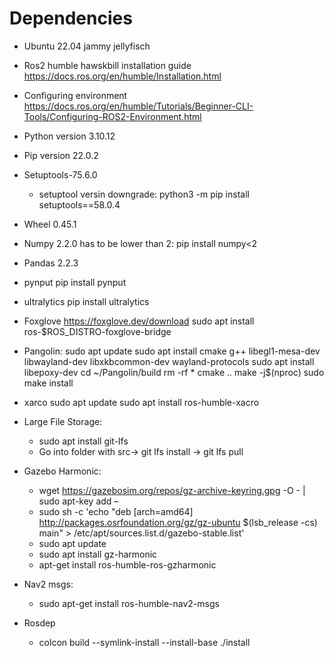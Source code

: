# Dependencies

- Ubuntu 22.04 jammy jellyfisch
- Ros2 humble hawskbill installation guide https://docs.ros.org/en/humble/Installation.html
- Configuring environment https://docs.ros.org/en/humble/Tutorials/Beginner-CLI-Tools/Configuring-ROS2-Environment.html
- Python version 3.10.12
- Pip version 22.0.2
- Setuptools-75.6.0 
  - setuptool versin downgrade: python3 -m pip install setuptools==58.0.4
- Wheel 0.45.1
- Numpy 2.2.0
  has to be lower than 2: pip install numpy<2
- Pandas 2.2.3
- pynput
  pip install pynput
- ultralytics
  pip install ultralytics
- Foxglove
  https://foxglove.dev/download
  sudo apt install ros-$ROS_DISTRO-foxglove-bridge
- Pangolin: 
  sudo apt update
  sudo apt install cmake g++ libegl1-mesa-dev libwayland-dev libxkbcommon-dev wayland-protocols
  sudo apt install libepoxy-dev
  cd ~/Pangolin/build
  rm -rf *
  cmake ..
  make -j$(nproc)
  sudo make install
-  xarco
  sudo apt update
  sudo apt install ros-humble-xacro

- Large File Storage:
  - sudo apt install git-lfs
  - Go into folder with src-> git lfs install -> git lfs pull
- Gazebo Harmonic:
  - wget https://gazebosim.org/repos/gz-archive-keyring.gpg -O - | sudo apt-key add –
  - sudo sh -c 'echo "deb [arch=amd64] http://packages.osrfoundation.org/gz/gz-ubuntu $(lsb_release -cs) main" > /etc/apt/sources.list.d/gazebo-stable.list'
  - sudo apt update
  - sudo apt install gz-harmonic
  - apt-get install ros-humble-ros-gzharmonic

- Nav2 msgs:
  - sudo apt-get install ros-humble-nav2-msgs
- Rosdep
  - colcon build --symlink-install --install-base ./install


